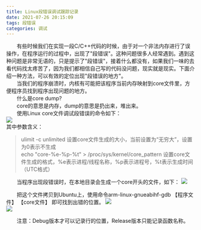 ```yaml
---
title: Linux段错误调试跟踪记录
date: 2021-07-26 20:15:09
tags: 段错误
categories: 调试
---
```


&emsp;&emsp;有些时候我们在实现一段C/C++代码的时候，由于对一个非法内存进行了误操作，在程序运行的过程中，出现了"段错误"。这种问题很多人经常遇到。遇到这种问题是非常无语的，只是提示了"段错误"，接着什么都没有，如果我们一味的去看代码找太疼苦了，因为我们都相信自己写的代码没问题，现实就是现实。下面介绍一种方法，可以有效的定位出现"段错误的地方"。 <!-- more -->  
&emsp;&emsp;当我们的程序崩溃时，内核有可能把该程序当前内存映射到core文件里，方便程序员找到程序出现问题的地方。  
&emsp;&emsp;什么是core dump?  
&emsp;&emsp;core的意思是内存，dump的意思是扔出来，堆出来。  
&emsp;&emsp;使用Linux core文件调试段错误的命令如下：  
![](1.jpeg)  
其中参数含义：  
>ulimit -c unlimited 		设置core文件生成的大小，当前设置为“无穷大”，设置为0表示不生成  
>echo "core-%e-%p-%t" > /proc/sys/kernel/core_pattern  设置core文件生成的格式，%e表示进程/线程名称，%p表示进程号，%t表示生成时间（UTC格式）  

&emsp;&emsp;当程序出现段错误时，在本地目录会生成一个core开头的文件，如下：
![](2.jpeg)  

&emsp;&emsp;把这个文件拷贝到Ubuntu上，使用命令arm-linux-gnueabihf-gdb 【程序文件】 【core文件】
即可找到出错的位置。
![](4.jpeg)  
![](5.jpeg)  

&emsp;&emsp;注意：Debug版本才可以记录行的位置，Release版本只能记录函数名称。
